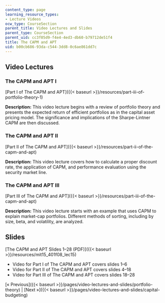 ```yaml
---
content_type: page
learning_resource_types:
- Lecture Videos
ocw_type: CourseSection
parent_title: Video Lectures and Slides
parent_type: CourseSection
parent_uid: cc3f05d9-f4e4-4ed3-db60-b79712de51f4
title: The CAPM and APT
uid: b00cb686-93da-c544-3dd8-0c6ae861dd7c
---
```


Video Lectures
--------------

### The CAPM and APT I

[Part I of The CAPM and APT]({{< baseurl >}}/resources/part-iii-of-portfolio-theory-1)

**Description:** This video lecture begins with a review of portfolio theory and presents the expected return of efficient portfolios as in the capital asset pricing model. The significance and implications of the Sharpe-Lintner CAPM are then discussed.

### The CAPM and APT II

[Part II of The CAPM and APT]({{< baseurl >}}/resources/part-ii-of-the-capm-and-apt)

**Description:** This video lecture covers how to calculate a proper discount rate, the application of CAPM, and performance evaluation using the security market line.

### The CAPM and APT III

[Part III of The CAPM and APT]({{< baseurl >}}/resources/part-iii-of-the-capm-and-apt)

**Description:** This video lecture starts with an example that uses CAPM to explain market-cap portfolios. Different methods of sorting, including by size, beta, and volatility, are analyzed.

Slides
------

[The CAPM and APT Slides 1–28 (PDF)]({{< baseurl >}}/resources/mit15_401f08_lec15)

*   Video for Part I of The CAPM and APT covers slides 1–6
*   Video for Part II of The CAPM and APT covers slides 4–18
*   Video for Part III of The CAPM and APT covers slides 18–28

[« Previous]({{< baseurl >}}/pages/video-lectures-and-slides/portfolio-theory) | [Next »]({{< baseurl >}}/pages/video-lectures-and-slides/capital-budgeting)